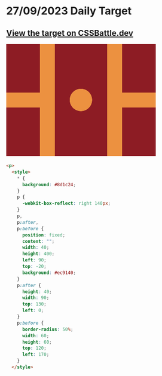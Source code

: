 # 27/09/2023 Daily Target

## [View the target on CSSBattle.dev](https://cssbattle.dev/play/CAI0seMLOXZmAEOKTj3o)

![Alt text](img/target_nEiqMpK.png?raw=true "Target 27/09/2023")

```html
<p>
  <style>
    * {
      background: #8d1c24;
    }
    p {
      -webkit-box-reflect: right 140px;
    }
    p,
    p:after,
    p:before {
      position: fixed;
      content: "";
      width: 40;
      height: 400;
      left: 90;
      top: -20;
      background: #ec9140;
    }
    p:after {
      height: 40;
      width: 90;
      top: 130;
      left: 0;
    }
    p:before {
      border-radius: 50%;
      width: 60;
      height: 60;
      top: 120;
      left: 170;
    }
  </style>
```
